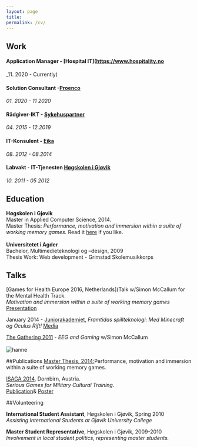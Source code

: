 ```yaml
---
layout: page
title:  
permalink: /cv/
---
```




## Work
#### Application Manager - [Hospital IT](https://www.hospitality.no
_11. 2020 - Currently)
#### Solution Consultant -[Proenco](https://proenco.com)
_01. 2020 - 11 2020_
#### Rådgiver-IKT - [Sykehuspartner](http://www.sykehuspartner.no)
_04. 2015 - 12.2019_

#### IT-Konsulent - [Eika](https://eika.no/)
_08. 2012 - 08.2014_
 
#### Labvakt - IT-Tjenesten [Høgskolen i Gjøvik](https://hig.no/)  
_10. 2011 - 05 2012_

## Education
__Høgskolen i Gjøvik__<br>
Master in Applied Computer Science, 2014.<br>
Master Thesis: _Performance, motivation and immersion within a suite of working memory games._ Read it [here](https://ntnuopen.ntnu.no/ntnu-xmlui/handle/11250/2366381) if you like.
<br>
<br>
__Universitetet i Agder__<br>
Bachelor, Multimedieteknologi og –design, 2009 <br>
Thesis Work: Web development - Grimstad Skolemusikkorps

## Talks
[Games for Health Europe 2016, Netherlands](Talk w/Simon McCallum for the Mental Health Track.<br>
_Motivation and immersion within a suite of working memory games_
[Presentation](https://docs.google.com/presentation/d/1FzpQMhRuycbK9Uaav3Jw4PalqTf17ik-8m37E9jirDFw/edit#slide=id.g4599de877_3_6)

January 2014 - [Juniorakademiet](http://juniorakademiet.no), _Framtidas spillteknologi: Med Minecraft og Oculus Rift!_ [Media](http://www.oa.no/Syntax_error_for_kids-5-35-31274.html)

[The Gathering 2011](http://www.gathering.org/tg11/en/) - _EEG and Gaming_ w/Simon McCallum
<br>
<br>
![hanne](../images/hanneTG.jpg)

##Publications
[Master Thesis, 2014:](https://ntnuopen.ntnu.no/ntnu-xmlui/handle/11250/2366381)Performance, motivation and immersion within a suite of working memory games.<br>

[ISAGA 2014](http://www.isaga2014.com/), Dornbirn, Austria.<br>
_Serious Games for Military Cultural Training_.<br>
[Publication](https://www.researchgate.net/publication/266430002_The_Shift_from_Teaching_to_Learning_Individual_Collective_and_Organizational_Learning_through_Gaming_Simulation)& [Poster](http://javifairground.github.io/doc/ResearchPosterA1_HanneFK.pdf) 


##Volunteering

__International Student Assistant__, Høgskolen i Gjøvik, Spring 2010<br>
_Assisting International Students at Gjøvik University College_

__Master Student Representative__, Høgskolen i Gjøvik, 2009-2010<br>
_Involvement in local student politics, representing master students._
